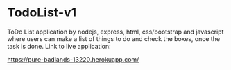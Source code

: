 # TodoList-v1
ToDo List application by nodejs, express, html, css/bootstrap and javascript where users can make a list of things to do and check the boxes,
once the task is done. 
Link to live application:

https://pure-badlands-13220.herokuapp.com/

